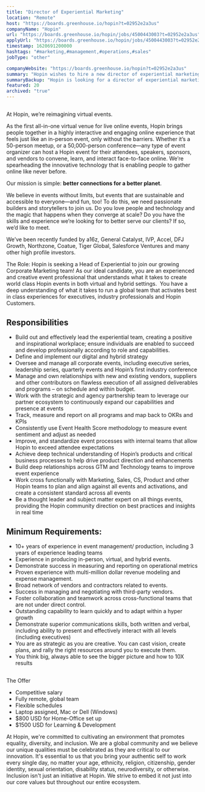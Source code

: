 ```yaml
---
title: "Director of Experiential Marketing"
location: "Remote"
host: "https://boards.greenhouse.io/hopin?t=02952e2a3us"
companyName: "Hopin"
url: "https://boards.greenhouse.io/hopin/jobs/4500443003?t=02952e2a3us"
applyUrl: "https://boards.greenhouse.io/hopin/jobs/4500443003?t=02952e2a3us#app"
timestamp: 1620691200000
hashtags: "#marketing,#management,#operations,#sales"
jobType: "other"

companyWebsite: "https://boards.greenhouse.io/hopin?t=02952e2a3us"
summary: "Hopin wishes to hire a new director of experiential marketing. If you have 10+ years of experience in event management/ production, including 3 years of experience leading teams, consider applying."
summaryBackup: "Hopin is looking for a director of experiential marketing that has experience in: #marketing, #windows, #management."
featured: 20
archived: "true"
---
```


## 

At Hopin, we’re reimagining virtual events.

As the first all-in-one virtual venue for live online events, Hopin brings people together in a highly interactive and engaging online experience that feels just like an in-person event, only without the barriers. Whether it’s a 50-person meetup, or a 50,000-person conference—any type of event organizer can host a Hopin event for their attendees, speakers, sponsors, and vendors to convene, learn, and interact face-to-face online. We’re spearheading the innovative technology that is enabling people to gather online like never before.

Our mission is simple: **better connections for a better planet**. 

We believe in events without limits, but events that are sustainable and accessible to everyone—and fun, too! To do this, we need passionate builders and storytellers to join us. Do you love people and technology and the magic that happens when they converge at scale? Do you have the skills and experience we’re looking for to better serve our clients? If so, we’d like to meet.

We’ve been recently funded by a16z, General Catalyst, IVP, Accel, DFJ Growth, Northzone, Coatue, Tiger Global, Salesforce Ventures and many other high profile investors.

The Role: Hopin is seeking a Head of Experiential to join our growing Corporate Marketing team! As our ideal candidate, you are an experienced and creative event professional that understands what it takes to create world class Hopin events in both virtual and hybrid settings.  You have a deep understanding of what it takes to run a global team that activates best in class experiences for executives, industry professionals and Hopin Customers. 

## Responsibilities

*   Build out and effectively lead the experiential team, creating a positive and inspirational workplace; ensure individuals are enabled to succeed and develop professionally according to role and capabilities.
*   Define and implement our digital and hybrid strategy
*   Oversee and manage all corporate events, including executive series, leadership series, quarterly events and Hopin’s first industry conference
*   Manage and own relationships with new and existing vendors, suppliers and other contributors on flawless execution of all assigned deliverables and programs – on schedule and within budget.
*   Work with the strategic and agency partnership team to leverage our partner ecosystem to continuously expand our capabilities and presence at events
*   Track, measure and report on all programs and map back to OKRs and KPIs
*   Consistently use Event Health Score methodology to measure event sentiment and adjust as needed
*   Improve, and standardize event processes with internal teams that allow Hopin to exceed attendee expectations 
*   Achieve deep technical understanding of Hopin’s products and critical business processes to help drive product direction and enhancements 
*   Build deep relationships across GTM and Technology teams to improve event experience
*   Work cross functionally with Marketing, Sales, CS, Product and other Hopin teams to plan and align against all events and activations, and create a consistent standard across all events 
*   Be a thought leader and subject matter expert on all things events, providing the Hopin community direction on best practices and insights in real time 

## Minimum Requirements:

*   10+ years of experience in event management/ production, including 3 years of experience leading teams 
*   Experience in producing in-person, virtual, and hybrid events.
*   Demonstrate success in measuring and reporting on operational metrics
*   Proven experience with multi-million dollar revenue modeling and expense management.
*   Broad network of vendors and contractors related to events.
*   Success in managing and negotiating with third-party vendors.
*   Foster collaboration and teamwork across cross-functional teams that are not under direct control.
*   Outstanding capability to learn quickly and to adapt within a hyper growth 
*   Demonstrate superior communications skills, both written and verbal, including ability to present and effectively interact with all levels (including executives)
*   You are as strategic as you are creative. You can cast vision, create plans, and rally the right resources around you to execute them.
*   You think big, always able to see the bigger picture and how to 10X results

## 

The Offer

*   Competitive salary
*   Fully remote, global team
*   Flexible schedules
*   Laptop assigned, Mac or Dell (Windows)
*   $800 USD for Home-Office set up
*   $1500 USD for Learning & Development

At Hopin, we're committed to cultivating an environment that promotes equality, diversity, and inclusion. We are a global community and we believe our unique qualities must be celebrated as they are critical to our innovation. It's essential to us that you bring your authentic self to work every single day, no matter your age, ethnicity, religion, citizenship, gender identity, sexual orientation, disability status, neurodiversity, or otherwise. Inclusion isn't just an initiative at Hopin. We strive to embed it not just into our core values but throughout our entire ecosystem.

